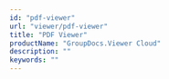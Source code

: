 ```yaml
---
id: "pdf-viewer"
url: "viewer/pdf-viewer"
title: "PDF Viewer"
productName: "GroupDocs.Viewer Cloud"
description: ""
keywords: ""
---
```


